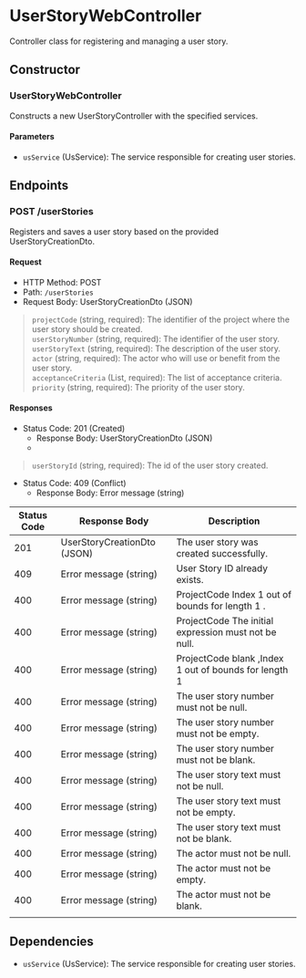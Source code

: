 # UserStoryWebController

Controller class for registering and managing a user story.

## Constructor

### UserStoryWebController

Constructs a new UserStoryController with the specified services.

#### Parameters

- `usService` (UsService): The service responsible for creating user stories.

## Endpoints

### POST /userStories

Registers and saves a user story based on the provided UserStoryCreationDto.

#### Request

- HTTP Method: POST
- Path: `/userStories`
- Request Body: UserStoryCreationDto (JSON)

> `projectCode` (string, required): The identifier of the project where the user story should be created. <br>
> `userStoryNumber` (string, required): The identifier of the user story. <br>
> `userStoryText` (string, required): The description of the user story. <br>
> `actor` (string, required): The actor who will use or benefit from the user story. <br>
> `acceptanceCriteria` (List<String>, required): The list of acceptance criteria. <br>
> `priority` (string, required): The priority of the user story. <br>


#### Responses

- Status Code: 201 (Created)
    - Response Body: UserStoryCreationDto (JSON)
    -
> `userStoryId` (string, required): The id of the user story created. <br>

- Status Code: 409 (Conflict)
    - Response Body: Error message (string)


| Status Code | Response Body                | Description                                            |
|-------------|------------------------------|--------------------------------------------------------|
| 201         | UserStoryCreationDto  (JSON) | The user story was created successfully.               |
| 409         | Error message (string)       | User Story ID already exists.                          |
| 400         | Error message (string)       | ProjectCode Index 1 out of bounds for length 1 .       |
| 400         | Error message (string)       | ProjectCode The initial expression must not be null.   |
| 400         | Error message (string)       | ProjectCode blank ,Index 1 out of bounds for length 1  |
| 400         | Error message (string)       | The user story number must not be null.                |
| 400         | Error message (string)       | The user story number must not be empty.               |
| 400         | Error message (string)       | The user story number must not be blank.               |
| 400         | Error message (string)       | The user story text must not be null.                  |
| 400         | Error message (string)       | The user story text must not be empty.                 |
| 400         | Error message (string)       | The user story text must not be blank.                 |
| 400         | Error message (string)       | The actor must not be null.                            |
| 400         | Error message (string)       | The actor must not be empty.                           |
| 400         | Error message (string)       | The actor must not be blank.                           |
|             |                              |                                                        |

## Dependencies

- `usService` (UsService): The service responsible for creating user stories.